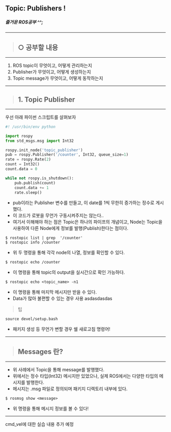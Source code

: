  ## Topic: Publishers !
##### 즐거운 ROS공부 ^^;
---
> ## ○ 공부할 내용
---
1. ROS topic이 무엇이고, 어떻게 관리하는지
2. Publisher가 무엇이고, 어떻게 생성하는지
3. Topic message가 무엇이고, 어떻게 동작하는지
---
> ## 1. Topic Publisher
---
우선 아래 파이썬 스크립트를 살펴보자
```py
#! /usr/bin/env python

import rospy
from std_msgs.msg import Int32

rospy.init_node('topic_publisher')
pub = rospy.Publisher('/counter', Int32, queue_size=1)
rate = rospy.Rate(2)
count = Int32()
count.data = 0

while not rospy.is_shutdown():
    pub.publish(count)
    count.data += 1
    rate.sleep()
```

- pub이라는 Publisher 변수를 만들고, 이 date를 1씩 무한히 증가하는 정수로 게시했다.
- 이 코드가 로봇을 무언가 구동시켜주지는 않는다..
- 여기서 이해해야 하는 점은 Topic은 하나의 파이프의 개념이고, Node는 Topic을 사용하여 다른 Node에게 정보를 발행(Publish)한다는 점이다.

```
$ rostopic list | grep  '/counter'
$ rostopic info /counter
```
- 위 두 명령을 통해 각각 node의 나열, 정보를 확인할 수 있다.
```
$ rostopic echo /counter
```
- 이 명령을 통해 topic의 output을 실시간으로 확인 가능하다.
```
$ rostopic echo <topic_name> -n1
```
- 이 명령을 통해 마지막 메시지만 받을 수 있다.
- Data가 많아 불편할 수 있는 경우 사용 asdasdasdas


> 팁

    source devel/setup.bash
- 패키지 생성 등 무언가 변할 경우 쉘 새로고침 명령어!
 

---
> ## Messages 란?
---
- 위 사례에서 Topic을 통해 message를 발행했다.
- 위에서는 정수 타입(Int32) 메시지만 있었으나, 실제 ROS에서는 다양한 타입의 메시지를 발행한다.
- 메시지는 .msg 파일로 정의되며 패키지 디렉토리 내부에 있다.

```
$ rosmsg show <message>
```
- 위 명령을 통해 메시지 정보를 볼 수 있다!

---
cmd_vel에 대한 실습 내용 추가 예정


